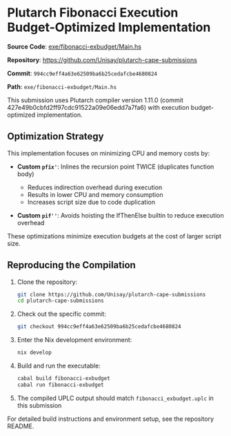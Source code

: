 # Plutarch Fibonacci Execution Budget-Optimized Implementation

**Source Code**: [exe/fibonacci-exbudget/Main.hs](https://github.com/Unisay/plutarch-cape-submissions/blob/994cc9eff4a63e62509ba6b25cedafcbe4680824/exe/fibonacci-exbudget/Main.hs)

**Repository**: <https://github.com/Unisay/plutarch-cape-submissions>

**Commit**: `994cc9eff4a63e62509ba6b25cedafcbe4680824`

**Path**: `exe/fibonacci-exbudget/Main.hs`

This submission uses Plutarch compiler version 1.11.0 (commit 427e49b0cbfd2ff97cdc91522a09e06edd7a7fa6) with execution budget-optimized implementation.

## Optimization Strategy

This implementation focuses on minimizing CPU and memory costs by:

- **Custom `pfix'`**: Inlines the recursion point TWICE (duplicates function body)
  - Reduces indirection overhead during execution
  - Results in lower CPU and memory consumption
  - Increases script size due to code duplication

- **Custom `pif''`**: Avoids hoisting the IfThenElse builtin to reduce execution overhead

These optimizations minimize execution budgets at the cost of larger script size.

## Reproducing the Compilation

1. Clone the repository:

   ```bash
   git clone https://github.com/Unisay/plutarch-cape-submissions
   cd plutarch-cape-submissions
   ```

2. Check out the specific commit:

   ```bash
   git checkout 994cc9eff4a63e62509ba6b25cedafcbe4680824
   ```

3. Enter the Nix development environment:

   ```bash
   nix develop
   ```

4. Build and run the executable:

   ```bash
   cabal build fibonacci-exbudget
   cabal run fibonacci-exbudget
   ```

5. The compiled UPLC output should match `fibonacci_exbudget.uplc` in this submission

For detailed build instructions and environment setup, see the repository README.
